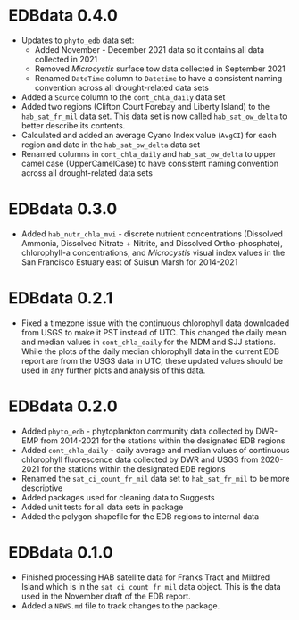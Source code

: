 # EDBdata 0.4.0

* Updates to `phyto_edb` data set:
  * Added November - December 2021 data so it contains all data collected in 2021
  * Removed *Microcystis* surface tow data collected in September 2021
  * Renamed `DateTime` column to `Datetime` to have a consistent naming convention across all drought-related data sets
* Added a `Source` column to the `cont_chla_daily` data set
* Added two regions (Clifton Court Forebay and Liberty Island) to the `hab_sat_fr_mil` data set. This data set is now called `hab_sat_ow_delta` to better describe its contents.
* Calculated and added an average Cyano Index value (`AvgCI`) for each region and date in the `hab_sat_ow_delta` data set
* Renamed columns in `cont_chla_daily` and `hab_sat_ow_delta` to upper camel case (UpperCamelCase) to have consistent naming convention across all drought-related data sets

# EDBdata 0.3.0

* Added `hab_nutr_chla_mvi` - discrete nutrient concentrations (Dissolved Ammonia, Dissolved Nitrate + Nitrite, and Dissolved Ortho-phosphate), chlorophyll-a concentrations, and *Microcystis* visual index values in the San Francisco Estuary east of Suisun Marsh for 2014-2021

# EDBdata 0.2.1

* Fixed a timezone issue with the continuous chlorophyll data downloaded from USGS to make it PST instead of UTC. This changed the daily mean and median values in `cont_chla_daily` for the MDM and SJJ stations. While the plots of the daily median chlorophyll data in the current EDB report are from the USGS data in UTC, these updated values should be used in any further plots and analysis of this data.

# EDBdata 0.2.0

* Added `phyto_edb` - phytoplankton community data collected by DWR-EMP from 2014-2021 for the stations within the designated EDB regions
* Added `cont_chla_daily` - daily average and median values of continuous chlorophyll fluorescence data collected by DWR and USGS from 2020-2021 for the stations within the designated EDB regions
* Renamed the `sat_ci_count_fr_mil` data set to `hab_sat_fr_mil` to be more descriptive
* Added packages used for cleaning data to Suggests
* Added unit tests for all data sets in package
* Added the polygon shapefile for the EDB regions to internal data

# EDBdata 0.1.0

* Finished processing HAB satellite data for Franks Tract and Mildred Island which is in the `sat_ci_count_fr_mil` data object. This is the data used in the November draft of the EDB report.
* Added a `NEWS.md` file to track changes to the package.

